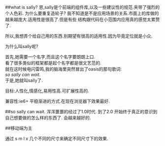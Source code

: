 ##what is sally?
恩,sally是个前端的组件库,以及一些建议性的规范.夹带了强烈的个人色彩.
为什么要重复造轮子?
我不知道是不是应用场景的关系.市面上的库做的越来越庞大.适用性是很高了.但是有些 结构跟代码在小范围内应用真的感觉太累赘了.

所以,我想弄个给自己用的东西.别期望有很高的适用性.因为毕竟定位就是小众.

为什么叫sally呢?

首先,她需要一个名字,而且这个名字要朗朗上口. <br />
看了很多类似的框架都是起个名字都是很文艺范的.<br />
就在这时候电闪雷鸣,我的脑海里突然冒出了oasis的那句歌词:<br />
_so sally can wait._ <br />
于是,她就叫sally了.


目标:人性化,情感化,易用性高.可扩展性高的.

兼容性:ie6+ 平稳渐进的方式.在现在浏览器下效果最好.

##so sally can wait.
浑浑噩噩的经过了1.0时代. 到了2.0 开始终于真正的意识到自己想要做的怎么样的东西了.
会越来越好的.

##移动端为主

通过 s m l x 几个不同的尺寸来确定不同尺寸下的效果.